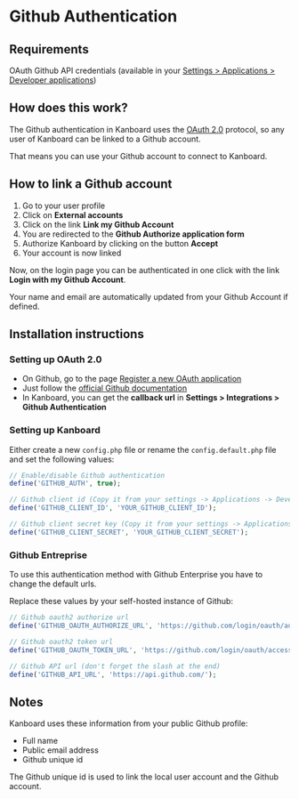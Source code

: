 Github Authentication
=====================

Requirements
------------

OAuth Github API credentials (available in your [Settings > Applications > Developer applications](https://github.com/settings/applications))

How does this work?
-------------------

The Github authentication in Kanboard uses the [OAuth 2.0](http://oauth.net/2/) protocol, so any user of Kanboard can be linked to a Github account.

That means you can use your Github account to connect to Kanboard.

How to link a Github account
----------------------------

1. Go to your user profile
2. Click on **External accounts**
3. Click on the link **Link my Github Account**
4. You are redirected to the **Github Authorize application form**
5. Authorize Kanboard by clicking on the button **Accept**
6. Your account is now linked

Now, on the login page you can be authenticated in one click with the link **Login with my Github Account**.

Your name and email are automatically updated from your Github Account if defined.

Installation instructions
-------------------------

### Setting up OAuth 2.0

- On Github, go to the page [Register a new OAuth application](https://github.com/settings/applications/new)
- Just follow the [official Github documentation](https://developer.github.com/guides/basics-of-authentication/#registering-your-app)
- In Kanboard, you can get the **callback url** in **Settings > Integrations > Github Authentication**

### Setting up Kanboard

Either create a new `config.php` file or rename the `config.default.php` file and set the following values:

```php
// Enable/disable Github authentication
define('GITHUB_AUTH', true);

// Github client id (Copy it from your settings -> Applications -> Developer applications)
define('GITHUB_CLIENT_ID', 'YOUR_GITHUB_CLIENT_ID');

// Github client secret key (Copy it from your settings -> Applications -> Developer applications)
define('GITHUB_CLIENT_SECRET', 'YOUR_GITHUB_CLIENT_SECRET');
```

### Github Entreprise

To use this authentication method with Github Enterprise you have to change the default urls.

Replace these values by your self-hosted instance of Github:

```php
// Github oauth2 authorize url
define('GITHUB_OAUTH_AUTHORIZE_URL', 'https://github.com/login/oauth/authorize');

// Github oauth2 token url
define('GITHUB_OAUTH_TOKEN_URL', 'https://github.com/login/oauth/access_token');

// Github API url (don't forget the slash at the end)
define('GITHUB_API_URL', 'https://api.github.com/');
```

Notes
-----

Kanboard uses these information from your public Github profile:

- Full name
- Public email address
- Github unique id

The Github unique id is used to link the local user account and the Github account.
